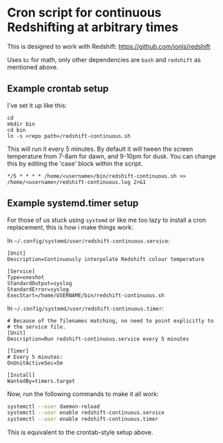 # Cron script for continuous Redshifting at arbitrary times

This is designed to work with Redshift: https://github.com/jonls/redshift

Uses `bc` for math, only other dependencies are `bash` and `redshift`
as mentioned above.

## Example crontab setup

I've set it up like this:

    cd
    mkdir bin
    cd bin
    ln -s <repo path>/redshift-continuous.sh

This will run it every 5 minutes. By default it will tween the screen temperature from 7-8am for dawn, and 9-10pm for dusk. You can change this by editing the 'case' block within the script.

    */5 * * * * /home/<username>/bin/redshift-continuous.sh >> /home/<username>/redshift-continuous.log 2>&1

## Example systemd.timer setup

For those of us stuck using `systemd` or like me too lazy to install a
cron replacement, this is how i make things work:

In `~/.config/systemd/user/redshift-continuous.service`:

    [Unit]
    Description=Continuously interpolate Redshift colour temperature
    
    [Service]
    Type=oneshot
    StandardOutput=syslog
    StandardError=syslog
    ExecStart=/home/USERNAME/bin/redshift-continuous.sh

In `~/.config/systemd/user/redshift-continuous.timer`:

    # Because of the filenames matching, no need to point explicitly to
    # the service file.
    [Unit]
    Description=Run redshift-continuous.service every 5 minutes
    
    [Timer]
    # Every 5 minutes:
    OnUnitActiveSec=5m
    
    [Install]
    WantedBy=timers.target

Now, run the following commands to make it all work:

```sh
systemctl --user daemon-reload
systemctl --user enable redshift-continuous.service
systemctl --user enable redshift-continuous.timer
```

This is equivalent to the crontab-style setup above.
